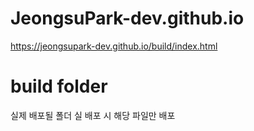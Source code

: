 # JeongsuPark-dev.github.io

https://jeongsupark-dev.github.io/build/index.html


# build folder
실제 배포될 폴더
실 배포 시 해당 파일만 배포
